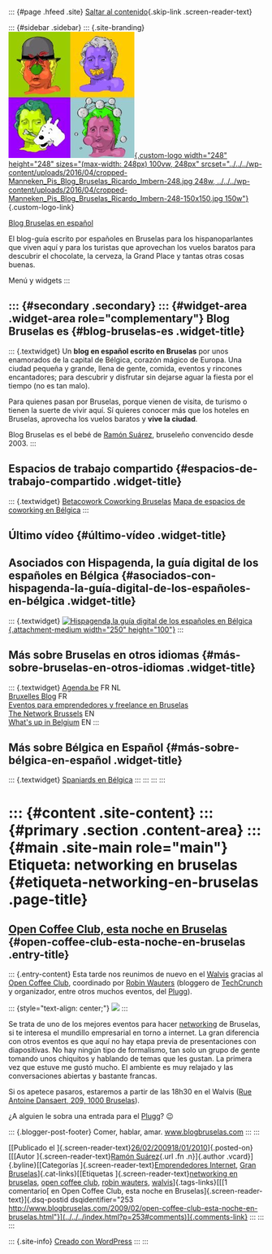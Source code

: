 ::: {#page .hfeed .site}
[Saltar al contenido](index.html#content){.skip-link
.screen-reader-text}

::: {#sidebar .sidebar}
::: {.site-branding}
[![](../../../wp-content/uploads/2016/04/cropped-Manneken_Pis_Blog_Bruselas_Ricardo_Imbern-248.jpg){.custom-logo
width="248" height="248" sizes="(max-width: 248px) 100vw, 248px"
srcset="../../../wp-content/uploads/2016/04/cropped-Manneken_Pis_Blog_Bruselas_Ricardo_Imbern-248.jpg 248w, ../../../wp-content/uploads/2016/04/cropped-Manneken_Pis_Blog_Bruselas_Ricardo_Imbern-248-150x150.jpg 150w"}](../../../index.html){.custom-logo-link}

[Blog Bruselas en español](../../../index.html)

El blog-guía escrito por españoles en Bruselas para los hispanoparlantes
que viven aquí y para los turistas que aprovechan los vuelos baratos
para descubrir el chocolate, la cerveza, la Grand Place y tantas otras
cosas buenas.

Menú y widgets
:::

::: {#secondary .secondary}
::: {#widget-area .widget-area role="complementary"}
Blog Bruselas es {#blog-bruselas-es .widget-title}
----------------

::: {.textwidget}
Un **blog en español escrito en Bruselas** por unos enamorados de la
capital de Bélgica, corazón mágico de Europa. Una ciudad pequeña y
grande, llena de gente, comida, eventos y rincones encantadores; para
descubrir y disfrutar sin dejarse aguar la fiesta por el tiempo (no es
tan malo).

Para quienes pasan por Bruselas, porque vienen de visita, de turismo o
tienen la suerte de vivir aquí. Sí quieres conocer más que los hoteles
en Bruselas, aprovecha los vuelos baratos y **vive la ciudad**.

Blog Bruselas es el bebé de [Ramón Suárez](http://www.ramonsuarez.com),
bruseleño convencido desde 2003.
:::

Espacios de trabajo compartido {#espacios-de-trabajo-compartido .widget-title}
------------------------------

::: {.textwidget}
[Betacowork Coworking Bruselas](http://www.betacowork.com) [Mapa de
espacios de coworking en Bélgica](http://coworkingbelgium.com)
:::

Último vídeo {#último-vídeo .widget-title}
------------

Asociados con Hispagenda, la guía digital de los españoles en Bélgica {#asociados-con-hispagenda-la-guía-digital-de-los-españoles-en-bélgica .widget-title}
---------------------------------------------------------------------

::: {.textwidget}
[![Hispagenda,la guía digital de los españoles en
Bélgica](../../../wp-content/uploads/2010/04/Hispagenda-250px.gif "Hispagenda, la guía digital de los españoles en Bélgica"){.attachment-medium
width="250" height="100"}](http://www.hispagenda.com)
:::

Más sobre Bruselas en otros idiomas {#más-sobre-bruselas-en-otros-idiomas .widget-title}
-----------------------------------

::: {.textwidget}
[Agenda.be](http://www.agenda.be) FR NL\
[Bruxelles Blog](http://www.bxlblog.be/) FR\
[Eventos para emprendedores y freelance en
Bruselas](http://www.betacowork.com/events/)\
[The Network
Brussels](http://groups.yahoo.com/group/TheNetworkBrussels/) EN\
[What\'s up in Belgium](http://www.whatsupin.be/) EN
:::

Más sobre Bélgica en Español {#más-sobre-bélgica-en-español .widget-title}
----------------------------

::: {.textwidget}
[Spaniards en Bélgica](http://www.spaniards.es/paises/belgica)
:::
:::
:::
:::

::: {#content .site-content}
::: {#primary .section .content-area}
::: {#main .site-main role="main"}
Etiqueta: networking en bruselas {#etiqueta-networking-en-bruselas .page-title}
================================

[Open Coffee Club, esta noche en Bruselas](../../../index.html?p=253) {#open-coffee-club-esta-noche-en-bruselas .entry-title}
---------------------------------------------------------------------

::: {.entry-content}
Esta tarde nos reunimos de nuevo en el
[Walvis](http://www.cityplug.be/en/Brussels/VVRB33YC_Night-Life_Le-Walvis.html)
gracias al [Open Coffee Club](http://www.meetup.com/opencoffeebxl/),
coordinado por [Robin Wauters](http://twitter.com/robinwauters)
(bloggero de [TechCrunch](http://www.techcrunch.com/author/robin/) y
organizador, entre otros muchos eventos, del [Plugg](http://plugg.eu/)).

::: {style="text-align: center;"}
[![](http://photos1.meetupstatic.com/photos/member/8/4/2/7/thumb_1953831.jpeg)](http://www.meetup.com/opencoffeebxl/members/4291430/)
:::

Se trata de uno de los mejores eventos para hacer
[networking](http://comerhablaramar.blogspot.com/2008/10/start-ups-y-networking-en-bruselas.html)
de Bruselas, si te interesa el mundillo empresarial en torno a internet.
La gran diferencia con otros eventos es que aquí no hay etapa previa de
presentaciones con diapositivas. No hay ningún tipo de formalismo, tan
solo un grupo de gente tomando unos chiquitos y hablando de temas que
les gustan. La primera vez que estuve me gustó mucho. El ambiente es muy
relajado y las conversaciones abiertas y bastante francas.

Si os apetece pasaros, estaremos a partir de las 18h30 en el Walvis
([Rue Antoine Dansaert, 209, 1000
Bruselas](http://maps.google.com/maps?f=q&source=s_q&hl=en&geocode=&q=%28Rue+Antoine+Dansaert,+209,+1000+Bruselas&sll=50.837051,4.367612&sspn=0.303977,0.892639&g=Brussel,+Belgium&ie=UTF8&z=16&iwloc=addr)).

¿A alguien le sobra una entrada para el [Plugg](http://plugg.eu/)? 😉

::: {.blogger-post-footer}
Comer, hablar, amar. www.blogbruselas.com
:::
:::

[[Publicado el
]{.screen-reader-text}[26/02/200918/01/2010](../../../index.html?p=253)]{.posted-on}[[[Autor
]{.screen-reader-text}[Ramón
Suárez](../../2010/04/30/index.html?author=2){.url .fn .n}]{.author
.vcard}]{.byline}[[Categorías ]{.screen-reader-text}[Emprendedores
Internet](../../category/emprendedores-internet/index.html), [Gran
Bruselas](../../category/gran-bruselas/index.html)]{.cat-links}[[Etiquetas
]{.screen-reader-text}[networking en bruselas](index.html), [open coffee
club](../open-coffee-club/index.html), [robin
wauters](../robin-wauters/index.html),
[walvis](../walvis/index.html)]{.tags-links}[[[1 comentario[ en Open
Coffee Club, esta noche en Bruselas]{.screen-reader-text}]{.dsq-postid
dsqidentifier="253 http://www.blogbruselas.com/2009/02/open-coffee-club-esta-noche-en-bruselas.html"}](../../../index.html?p=253#comments)]{.comments-link}
:::
:::
:::

::: {.site-info}
[Creado con WordPress](https://es.wordpress.org/)
:::
:::
